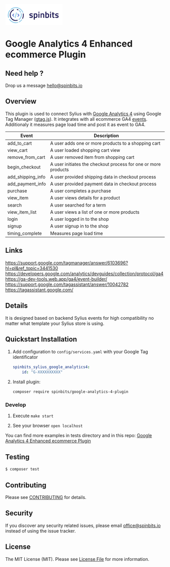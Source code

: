 [![image](./docs/img/spinbits.jpg)](https://spinbits.io)
# Google Analytics 4 Enhanced ecommerce Plugin

## Need help ?
Drop us a message hello@spinbits.io

## Overview

This plugin is used to connect Sylius with [Google Analytics 4](https://developers.google.com/analytics/devguides/collection/ga4) using Google Tag Manager ([gtag.js](https://developers.google.com/tag-platform/gtagjs/reference)). 
It integrates with all ecommerce GA4 [events](https://developers.google.com/analytics/devguides/collection/ga4/reference/events). 
Additionaly it measures page load time and post it as event to GA4.

| Event | Description |
|-------|-------------|
|add_to_cart|A user adds one or more products to a shopping cart|
|view_cart|A user loaded shopping cart view|
|remove_from_cart|A user removed item from shopping cart|
|begin_checkout|A user initiates the checkout process for one or more products|
|add_shipping_info|A user provided shipping data in checkout process|
|add_payment_info|A user provided payment data in checkout process|
|purchase|A user completes a purchase|
|view_item|A user views details for a product|
|search|A user searched for a term|
|view_item_list|A user views a list of one or more products|
|login|A user logged in to the shop|
|signup|A user signup in to the shop|
|timing_complete| Measures page load time|

## Links
https://support.google.com/tagmanager/answer/6103696?hl=pl&ref_topic=3441530  
https://developers.google.com/analytics/devguides/collection/protocol/ga4  
https://ga-dev-tools.web.app/ga4/event-builder/  
https://support.google.com/tagassistant/answer/10042782  
https://tagassistant.google.com/

## Details
It is designed based on backend Sylius events for high compatibility no matter what template your Sylius store is using.

## Quickstart Installation

1. Add configuration to `config/services.yaml` with your Google Tag identificator

    ```yaml
    spinbits_sylius_google_analytics4:
        id: "G-XXXXXXXXXX"
    ```

2. Install plugin:

    ```bash
    composer require spinbits/google-analytics-4-plugin
    ```

### Develop

1. Execute `make start`

2. See your browser `open localhost`

You can find more examples in tests directory and in this repo: [Google Analytics 4 Enhanced ecommerce Plugin](https://github.com/spinbits/sylius-google-analytics-plugin)

## Testing

``` bash
$ composer test
```

## Contributing

Please see [CONTRIBUTING](CONTRIBUTING.md) for details.

## Security

If you discover any security related issues, please email office@spinbits.io instead of using the issue tracker.

## License

The MIT License (MIT). Please see [License File](LICENSE.md) for more information.

[ico-version]: https://img.shields.io/packagist/v/spinbits/google-analytics-4-events-dto-s.svg?style=flat-square
[ico-license]: https://img.shields.io/badge/license-MIT-brightgreen.svg?style=flat-square
[ico-travis]: https://img.shields.io/travis/spinbits/google-analytics-4-events-dto-s/master.svg?style=flat-square
[ico-scrutinizer]: https://img.shields.io/scrutinizer/coverage/g/spinbits/google-analytics-4-events-dto-s.svg?style=flat-square
[ico-code-quality]: https://img.shields.io/scrutinizer/g/spinbits/google-analytics-4-events-dto-s.svg?style=flat-square
[ico-downloads]: https://img.shields.io/packagist/dt/spinbits/google-analytics-4-events-dto-s.svg?style=flat-square

[link-packagist]: https://packagist.org/packages/spinbits/google-analytics-4-events-dto-s
[link-travis]: https://travis-ci.org/spinbits/google-analytics-4-events-dto-s
[link-scrutinizer]: https://scrutinizer-ci.com/g/spinbits/google-analytics-4-events-dto-s/code-structure
[link-code-quality]: https://scrutinizer-ci.com/g/spinbits/google-analytics-4-events-dto-s
[link-downloads]: https://packagist.org/packages/spinbits/google-analytics-4-events-dto-s
[link-author]: https://github.com/spinbits
[link-contributors]: ../../contributors
